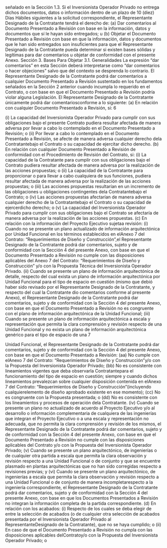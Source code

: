 señalado en la Sección 1.3. Si el Inversionista Operador Privado no entrega dichos documentos, datos o
información dentro de un plazo de 10 (diez) Días Hábiles siguientes a la solicitud correspondiente, el
Representante Designado de la Contratante tendrá el derecho de:
(a) Dar comentarios al Documento Presentado a Revisión con base en la información, datos y
documentos que sí le hayan sido entregados; u
(b) Objetar el Documento Presentado a Revisión con base en que la información, datos y
documentos que le han sido entregados son insuficientes para que el Representante Designado de la
Contratante pueda determinar si existen bases sólidas y legítimas para dar comentarios u objetar de
conformidad con el presente Anexo.
Sección 3. Bases Para Objetar
3.1. Generalidades
La expresión “dar comentarios” en esta Sección deberá interpretarse como “dar comentarios o hacer
objeciones” salvo que del contexto se desprenda lo contrario.
El Representante Designado de la Contratante podrá dar comentarios a cualquier Documento Presentado a
Revisión sustentado en los fundamentos señalados en la Sección 2 anterior cuando incumpla lo requerido en
el Contrato, o con base en que el Documento Presentado a Revisión podría violar alguna Legislación.
El Representante Designado de la Contratante únicamente podrá dar comentariosconforme a lo siguiente:
(a) En relación con cualquier Documento Presentado a Revisión, si:
6

(i) La capacidad del Inversionista Operador Privado para cumplir con sus obligaciones bajo
el presente Contrato pudiera resultar afectada de manera adversa por llevar a cabo lo
contemplado en el Documento Presentado a Revisión; o
(ii) Por llevar a cabo lo contemplado en el Documento Presentado a Revisión, se afecte de
manera adversa cualquier derecho dela Contratantebajo el Contrato o su capacidad de
ejercitar dicho derecho.
(b) En relación con cualquier Documento Presentado a Revisión de conformidad con el
Procedimiento de Revisión del Contrato, si:
(i) La capacidad de la Contratante para cumplir con sus obligaciones bajo el Contrato
pudiera resultar afectada de manera adversa por la realización de las acciones
propuestas; o
(ii) La capacidad de la Contratante para proporcionar o para llevar a cabo cualquiera de
sus funciones, pudiera resultar afectada de manera adversa por la realización de las
acciones propuestas; o
(iii) Las acciones propuestas resultarían en un incremento de las obligaciones u
obligaciones contingentes dela Contratantebajo el Contrato; o
(iv) Las acciones propuestas afectarían de manera adversa cualquier derecho de la
Contratantebajo el Contrato o su capacidad de ejercerdicho derecho; o
(v) La capacidad del Inversionista Operador Privado para cumplir con sus obligaciones
bajo el Contrato se afectaría de manera adversa por la realización de las acciones
propuestas.
(c) En relación con la información del Proyecto Ejecutivo sujetaa revisión:
(i) Cuando no se presente un plano actualizado de información arquitectónica por Unidad
Funcional en los términos establecidos en elAnexo 7 del Contrato: “Requerimientos
de Diseño y Construcción”,el Representante Designado de la Contratante podrá dar
comentarios, sujeto y de conformidad con la Sección 4 del presente Anexo, con base
en que el Documento Presentado a Revisión no cumple con las disposiciones
aplicables del Anexo 7 del Contrato: “Requerimientos de Diseño y Construcción”
y/o con la Propuesta Técnica del Inversionista Operador Privado.
(ii) Cuando se presente un plano de información arquitectónica de detalle, respecto del
cual exista un plano de información arquitectónica por Unidad Funcional para el tipo de
espacio en cuestión (mismo que debió haber sido revisado por el Representante
Designado de la Contratante, y respecto del cual la Contratante dio comentarios
conforme al presente Anexo), el Representante Designado de la Contratante podrá dar
comentarios, sujeto y de conformidad con la Sección 4 del presente Anexo, con base
en que el Documento Presentado a Revisión no es congruente con el plano de
información arquitectónica de la Unidad Funcional;
(iii) Cuando se presente un plano de información arquitectónica a escala y representación
que permita la clara comprensión y revisión respecto de una Unidad Funcional y no
exista un plano de información arquitectónica genérico para el tipo de espacio de una
7

Unidad Funcional, el Representante Designado de la Contratante podrá dar
comentarios, sujeto y de conformidad con la Sección 4 del presente Anexo, con base
en que el Documento Presentado a Revisión:
(aa) No cumple con elAnexo 7 del Contrato: “Requerimientos de Diseño y
Construcción”y/o con la Propuesta del Inversionista Operador Privado;
(bb) No es consistente con lineamientos vigentes que deba observarla
Contratantepara el funcionamiento del tipo de espacio en cuestión; siempre y
cuando dichos lineamientos prevalezcan sobre cualquier disposición
contenida en elAnexo 7 del Contrato: “Requerimientos de Diseño y
Construcción”(incluyendo cualquierelemento de diseño aprobado existente
en ese momento);
(cc) No es congruente con la Propuesta presentada; o
(dd) No es consistente con los lineamientos y procesos de operación dela
Contratante.
(iv) Cuando se presente un plano no actualizado de acuerdo al Proyecto Ejecutivo y/o al
desarrollo o información complementaria de cualquiera de las ingenierías que integran
el Proyecto Ejecutivo o a una escala y representación no adecuada, que no permita la
clara comprensión y revisión de los mismos, el Representante Designado de la
Contratante podrá dar comentarios, sujeto y de conformidad con la Sección 4 del
presente Anexo, con base en que el Documento Presentado a Revisión no cumple con
las disposiciones aplicables del Contrato y/o con la Propuesta del Inversionista
Operador Privado;
(v) Cuando se presente un plano arquitectónico, de ingenierías o de cualquier otra partida
a escala que permita la clara observación y revisión respecto a una Unidad Funcional o
de conjunto y que se encuentre plasmado en plantas arquitectónicas que no han sido
corregidas respecto a revisiones previas; y
(vi) Cuando se presente un plano arquitectónico, de ingenierías a escala que permita la
clara observación y revisión respecto a una Unidad Funcional o de conjunto de manera
incompletarespecto a la ingeniería correspondiente, el Representante Designado de la
Contratante podrá dar comentarios, sujeto y de conformidad con la Sección 4 del
presente Anexo, con base en que los Documentos Presentados a Revisión no integran
la información completa de la partida correspondiente.
(d) En relación con los acabados:
(i) Respecto de los cuales se deba elegir de entre la selección de acabados (o de
cualquier otra selección de acabados presentada por el Inversionista Operador Privado
al RepresentanteDesignado de la Contratante), que no se haya cumplido; o
(ii) En caso de que el Documento Presentado a Revisión no cumpla con las disposiciones
aplicables delContratoy/o con la Propuesta del Inversionista Operador Privado; o
